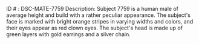 ID # : DSC-MATE-7759
Description: Subject 7759 is a human male of average height and build with a rather peculiar appearance. The subject's face is marked with bright orange stripes in varying widths and colors, and their eyes appear as red clown eyes. The subject's head is made up of green layers with gold earrings and a silver chain.